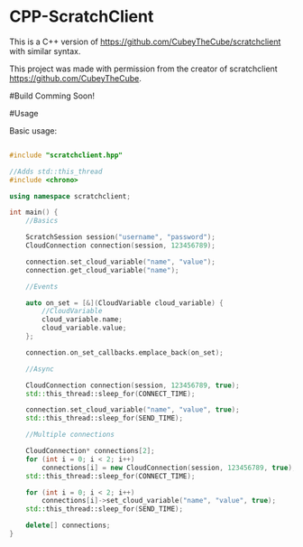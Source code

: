 # CPP-ScratchClient
This is a C++ version of <https://github.com/CubeyTheCube/scratchclient> with similar syntax.

This project was made with permission from the creator of scratchclient <https://github.com/CubeyTheCube>.

#Build
Comming Soon!

#Usage

Basic usage:
```cpp

#include "scratchclient.hpp"

//Adds std::this_thread
#include <chrono>

using namespace scratchclient;

int main() {
	//Basics

	ScratchSession session("username", "password");
	CloudConnection connection(session, 123456789);

	connection.set_cloud_variable("name", "value");
	connection.get_cloud_variable("name");

	//Events

	auto on_set = [&](CloudVariable cloud_variable) {
		//CloudVariable
		cloud_variable.name;
		cloud_variable.value;
	};

	connection.on_set_callbacks.emplace_back(on_set);

	//Async

	CloudConnection connection(session, 123456789, true);
	std::this_thread::sleep_for(CONNECT_TIME);

	connection.set_cloud_variable("name", "value", true);
	std::this_thread::sleep_for(SEND_TIME);

	//Multiple connections

	CloudConnection* connections[2];
	for (int i = 0; i < 2; i++)
		connections[i] = new CloudConnection(session, 123456789, true);
	std::this_thread::sleep_for(CONNECT_TIME);

	for (int i = 0; i < 2; i++)
		connections[i]->set_cloud_variable("name", "value", true);
	std::this_thread::sleep_for(SEND_TIME);

	delete[] connections;
}

```
